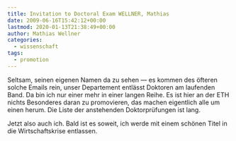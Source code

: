 ```yaml
---
title: Invitation to Doctoral Exam WELLNER, Mathias
date: 2009-06-16T15:42:12+00:00
lastmod: 2020-01-13T21:38:49+00:00
author: Mathias Wellner
categories:
  - wissenschaft
tags:
  - promotion
---
```

Seltsam, seinen eigenen Namen da zu sehen &mdash; es kommen des öfteren solche Emails rein, unser Departement entlässt Doktoren am laufenden Band. Da bin ich nur einer mehr in einer langen Reihe. Es ist hier an der ETH nichts Besonderes daran zu promovieren, das machen eigentlich alle um einen herum. Die Liste der anstehenden Doktorprüfungen ist lang.

Jetzt also auch ich. Bald ist es soweit, ich werde mit einem schönen Titel in die Wirtschaftskrise entlassen.